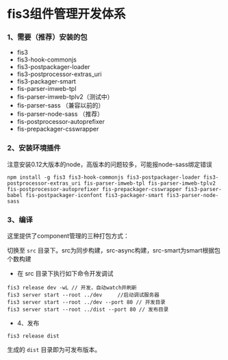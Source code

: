 # fis3组件管理开发体系

### 1、需要（推荐）安装的包
* fis3
* fis3-hook-commonjs
* fis3-postpackager-loader
* fis3-postprocessor-extras_uri
* fis3-packager-smart
* fis-parser-imweb-tpl
* fis-parser-imweb-tplv2（测试中）
* fis-parser-sass （兼容以前的）
* fis-parser-node-sass （推荐）
* fis-postprocessor-autoprefixer
* fis-prepackager-csswrapper

### 2、安装环境插件

注意安装0.12大版本的node，高版本的问题较多，可能报node-sass绑定错误

```
npm install -g fis3 fis3-hook-commonjs fis3-postpackager-loader fis3-postprocessor-extras_uri fis-parser-imweb-tpl fis-parser-imweb-tplv2 fis-postprocessor-autoprefixer fis-prepackager-csswrapper fis3-parser-babel fis-postpackager-iconfont fis3-packager-smart fis3-parser-node-sass
```

### 3、编译
这里提供了component管理的三种打包方式：

切换至 `src` 目录下。src为同步构建，src-async构建，src-smart为smart根据包个数构建

* 在 src 目录下执行如下命令开发调试

```
fis3 release dev -wL // 开发，自动watch并刷新
fis3 server start --root ../dev     //启动调试服务器
fis3 server start --root ../dev --port 80 // 开发目录
fis3 server start --root ../dist --port 80 // 发布目录
```

* 4、发布
```
fis3 release dist
```
生成的 `dist` 目录即为可发布版本。
